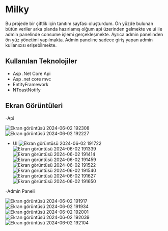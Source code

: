 # Milky

Bu projede bir çiftlik için tanıtım sayfası oluşturdum. 
Ön yüzde bulunan bütün veriler arka planda hazırlamış olğum api üzerinden gelmekte ve ui ile admin panelinde consume işlemi gerçekleşmekte. 
Ayrıca admin panelinden ön yüz yönetimi yapılmakta. Admin paneline sadece giriş yapan admin kullanıcısı erişebilmekte.

## Kullanılan Teknolojiler
- Asp .Net Core Api
- Asp .net core mvc
- EntityFramework
- NToastNotify
## Ekran Görüntüleri
-Api

![Ekran görüntüsü 2024-06-02 192308](https://github.com/Yahyaygmr/P5-MilkyProject/assets/101245826/fbd699f1-7b82-4f27-8223-b3799a22c0dd)
![Ekran görüntüsü 2024-06-02 192227](https://github.com/Yahyaygmr/P5-MilkyProject/assets/101245826/b7d89703-3a01-48c1-87ba-0feba2cc7667)

- UI
 ![Ekran görüntüsü 2024-06-02 191722](https://github.com/Yahyaygmr/P5-MilkyProject/assets/101245826/69f23898-dbee-4f3b-9daf-bd1e75ad5bfa)
![Ekran görüntüsü 2024-06-02 191339](https://github.com/Yahyaygmr/P5-MilkyProject/assets/101245826/03bfb2f1-3186-45ff-b316-047631d078c8)
![Ekran görüntüsü 2024-06-02 191414](https://github.com/Yahyaygmr/P5-MilkyProject/assets/101245826/d7137274-b57c-498b-8443-0b55e09862a6)
![Ekran görüntüsü 2024-06-02 191459](https://github.com/Yahyaygmr/P5-MilkyProject/assets/101245826/2a9671bf-4746-4933-8b56-cd97d3db246e)
![Ekran görüntüsü 2024-06-02 191522](https://github.com/Yahyaygmr/P5-MilkyProject/assets/101245826/97f3ab6b-3148-4b8d-971a-a30a4ccea1a3)
![Ekran görüntüsü 2024-06-02 191540](https://github.com/Yahyaygmr/P5-MilkyProject/assets/101245826/19235374-1491-4788-b9e8-5873234ec8b9)
![Ekran görüntüsü 2024-06-02 191627](https://github.com/Yahyaygmr/P5-MilkyProject/assets/101245826/ac1ef5dc-bd28-4161-a823-5fe8efb13d35)
![Ekran görüntüsü 2024-06-02 191650](https://github.com/Yahyaygmr/P5-MilkyProject/assets/101245826/73455486-ff44-4039-9b40-ffb45a6d29b9)

 -Admin Paneli

 ![Ekran görüntüsü 2024-06-02 191917](https://github.com/Yahyaygmr/P5-MilkyProject/assets/101245826/b8a96a61-2dde-410f-85b4-2fe6ee172447)
![Ekran görüntüsü 2024-06-02 191934](https://github.com/Yahyaygmr/P5-MilkyProject/assets/101245826/2761ff67-e826-47a8-b1ba-8ef57199abf9)
![Ekran görüntüsü 2024-06-02 192001](https://github.com/Yahyaygmr/P5-MilkyProject/assets/101245826/f84a4382-62bf-4f3e-bc13-81f442310261)
![Ekran görüntüsü 2024-06-02 192039](https://github.com/Yahyaygmr/P5-MilkyProject/assets/101245826/12537d1a-981b-4e01-8973-8b7a30fa7078)
![Ekran görüntüsü 2024-06-02 192104](https://github.com/Yahyaygmr/P5-MilkyProject/assets/101245826/a5f236a4-4036-4709-abb2-69858b101b72)

